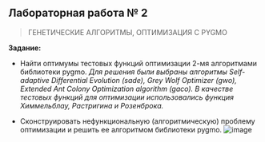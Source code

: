 ## Лабораторная работа № 2
> ГЕНЕТИЧЕСКИЕ АЛГОРИТМЫ, ОПТИМИЗАЦИЯ С PYGMO

**Задание:**
- Найти оптимумы тестовых функций оптимизации 2-мя алгоритмами библиотеки pygmo.
*Для решения были выбраны алгоритмы Self-adaptive Differential Evolution (sade), Grey Wolf Optimizer (gwo), Extended Ant Colony Optimization algorithm (gaco). В качестве тестовых функций для оптимизации использовались функция Химмельблау, Растригина и Розенброка.*

- Сконструировать нефункциональную (алгоритмическую) проблему оптимизации и решить ее алгоритмом библиотеки pygmo.
![image](https://user-images.githubusercontent.com/113051918/213056721-8c2e2de9-4346-4524-934f-0160bc2ff084.png)
